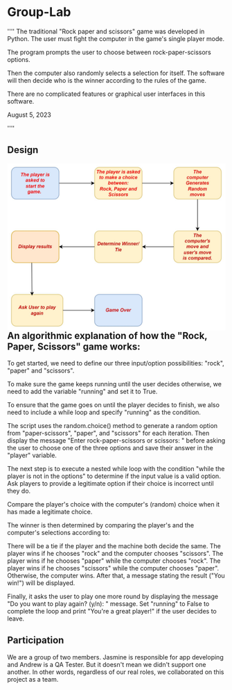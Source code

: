 # Group-Lab
''''
The traditional "Rock paper and scissors" game was developed in Python.
The user must fight the computer in the game's single player mode.

The program prompts the user to choose between rock-paper-scissors options. 

Then the computer also randomly selects a selection for itself. The software will then decide who is the winner according to the rules of the game.

There are no complicated features or graphical user interfaces in this software.



August 5, 2023

'''' 

## Design 
<img src="./Design1.jpeg"
     alt="Design"
     style="float: left; margin-right: 10px;" />

## An algorithmic explanation of how the "Rock, Paper, Scissors" game works:
To get started, we need to define our three input/option possibilities:
"rock", "paper" and "scissors".

To make sure the game keeps running until the user decides otherwise, we need to add the variable "running" and set it to True.

To ensure that the game goes on until the player decides to finish, we also need to include a while loop and specify "running" as the condition.

The script uses the random.choice() method to generate a random option from "paper-scissors", "paper", and "scissors" for each iteration. Then display the message "Enter rock-paper-scissors or scissors:
" before asking the user to choose one of the three options and save their answer in the "player" variable.

The next step is to execute a nested while loop with the condition "while the player is not in the options" to determine if the input value is a valid option. Ask players to provide a legitimate option if their choice is incorrect until they do.

Compare the player's choice with the computer's (random) choice when it has made a legitimate choice.

The winner is then determined by comparing the player's and the computer's selections according to:


There will be a tie if the player and the machine both decide the same.
The player wins if he chooses "rock" and the computer chooses "scissors".
The player wins if he chooses "paper" while the computer chooses "rock". The player wins if he chooses "scissors" while the computer chooses "paper".
Otherwise, the computer wins.
After that, a message stating the result ("You win!") will be displayed.

Finally, it asks the user to play one more round by displaying the message "Do you want to play again? (y/n):
" message. Set "running" to False to complete the loop and print "You're a great player!" if the user decides to leave. 

## Participation
We are a group of two members. Jasmine is responsible for app developing and Andrew is a QA Tester. But it doesn't mean we didn't support one another. In other words, regardless of our real roles, we collaborated on this project as a team.
